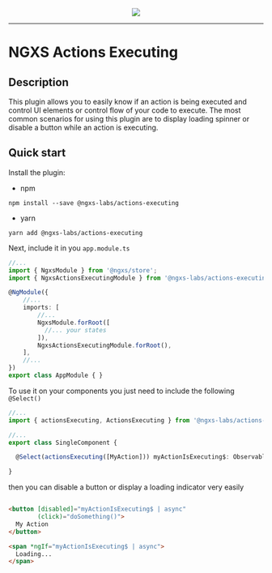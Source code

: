 <p align="center">
  <img src="https://raw.githubusercontent.com/ngxs-labs/emitter/master/docs/assets/logo.png">
</p>

---

# NGXS Actions Executing

## Description

This plugin allows you to easily know if an action is being executed and control UI elements or control flow of your code to execute.
The most common scenarios for using this plugin are to display loading spinner or disable a button while an action is executing.

## Quick start

Install the plugin:

* npm

```console
npm install --save @ngxs-labs/actions-executing
```

* yarn

```console
yarn add @ngxs-labs/actions-executing
```

Next, include it in you `app.module.ts`

```ts
//...
import { NgxsModule } from '@ngxs/store';
import { NgxsActionsExecutingModule } from '@ngxs-labs/actions-executing';

@NgModule({
    //...
    imports: [
        //...
        NgxsModule.forRoot([
          //... your states
        ]),
        NgxsActionsExecutingModule.forRoot(),
    ],
    //...
})
export class AppModule { }
```

To use it on your components you just need to include the following `@Select()`

```ts
//...
import { actionsExecuting, ActionsExecuting } from '@ngxs-labs/actions-executing';

//...
export class SingleComponent {

  @Select(actionsExecuting([MyAction])) myActionIsExecuting$: Observable<ActionsExecuting>;

}

```

then you can disable a button or display a loading indicator very easily

```html

<button [disabled]="myActionIsExecuting$ | async"
        (click)="doSomething()"> 
  My Action 
</button>

<span *ngIf="myActionIsExecuting$ | async">
  Loading...
</span>

```
